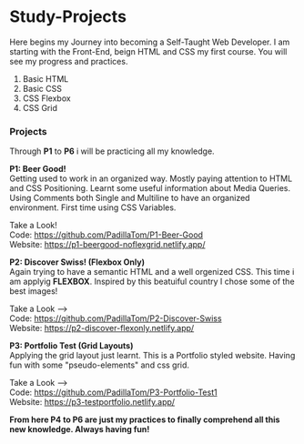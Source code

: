 # Study-Projects
Here begins my Journey into becoming a Self-Taught Web Developer.
I am starting with the Front-End, beign HTML and CSS my first course.
You will see my progress and practices.

1) Basic HTML
2) Basic CSS
3) CSS Flexbox 
4) CSS Grid 


### Projects
Through **P1** to **P6** i will be practicing all my knowledge.

**P1: Beer Good!**\
Getting used to work in an organized way. Mostly paying attention to HTML and CSS Positioning. Learnt some useful information about Media Queries.
Using Comments both Single and Multiline to have an organized environment.
First time using CSS Variables.

Take a Look!\
Code: https://github.com/PadillaTom/P1-Beer-Good \
Website: https://p1-beergood-noflexgrid.netlify.app/

**P2: Discover Swiss!  (Flexbox Only)**\
Again trying to have a semantic HTML and a well orgenized CSS. This time i am applyig **FLEXBOX**.
Inspired by this beatuiful country I chose some of the best images!

Take a Look -->\
Code: https://github.com/PadillaTom/P2-Discover-Swiss \
Website: https://p2-discover-flexonly.netlify.app/

**P3: Portfolio Test (Grid Layouts)**\
Applying the grid layout just learnt. This is a Portfolio styled website. Having fun with some "pseudo-elements" and css grid.

Take a Look -->\
Code: https://github.com/PadillaTom/P3-Portfolio-Test1 \
Website: https://p3-testportfolio.netlify.app/



**From here P4 to P6 are just my practices to finally comprehend all this new knowledge. Always having fun!**
